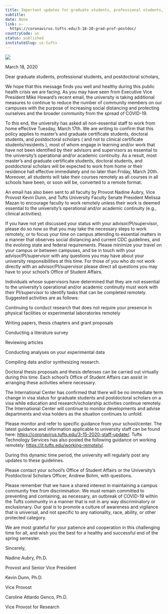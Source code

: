 ```yaml
---
title: Important updates for graduate students, professional students, and postdoctoral scholars
subtitle: 
date: None
link: >-
  https://coronavirus.tufts.edu/3-18-20-grad-prof-postdoc/
countryCode: us
status: published
instituteSlug: us-tufts
---
```

![](https://coronavirus.tufts.edu/wp-content/themes/jumbopress-base/assets/images/favicon_tufts.png)

March 18, 2020

Dear graduate students, professional students, and postdoctoral scholars,

We hope that this message finds you well and healthy during this public health crisis we are facing. As you may have seen from Executive Vice President Mike Howard’s recent email, the university is taking additional measures to continue to reduce the number of community members on our campuses with the purpose of increasing social distancing and protecting ourselves and the broader community from the spread of COVID-19.



To this end, the university has asked all non-essential staff to work from home effective Tuesday, March 17th. We are writing to confirm that this policy applies to master’s and graduate certificate students, doctoral students, and postdoctoral scholars ( and not to clinical certificate students/residents ), most of whom engage in learning and/or work that have not been identified by their advisors and supervisors as essential to the university’s operational and/or academic continuity. As a result, most master’s and graduate certificate students, doctoral students, and postdoctoral scholars will be expected to work from home or their residence hall effective immediately and no later than Friday, March 20th. Moreover, all students will take their courses remotely as all courses in all schools have been, or soon will be, converted to a remote format.

An email has also been sent to all faculty by Provost Nadine Aubry, Vice Provost Kevin Dunn, and Tufts University Faculty Senate President Melissa Mazan to encourage faculty to work remotely unless their work is deemed essential to the university’s operational and/or academic continuity (e.g., clinical activities).

If you have not yet discussed your status with your advisor/PI/supervisor, please do so now so that you may take the necessary steps to work remotely, or to focus your time on campus attending to essential matters in a manner that observes social distancing and current CDC guidelines, and the evolving state and federal requirements. Please minimize your travel on your campus or between campuses, and be in touch with your advisor/PI/supervisor with any questions you may have about your university responsibilities at this time. For those of you who do not work directly with an advisor/PI/supervisor please direct all questions you may have to your school’s Office of Student Affairs.

Individuals whose supervisors have determined that they are not essential to the university’s operational and/or academic continuity must work with their PI/supervisor to identify tasks that can be completed remotely. Suggested activities are as follows:

Continuing to conduct research that does not require your presence in physical facilities or experimental laboratories remotely

Writing papers, thesis chapters and grant proposals

Conducting a literature survey

Reviewing articles

Conducting analyses on your experimental data

Compiling data and/or synthesizing research.

Doctoral thesis proposals and thesis defenses can be carried out virtually during this time. Each school’s Office of Student Affairs can assist in arranging these activities where necessary.

The International Center has confirmed that there will be no immediate term change in visa status for graduate students and postdoctoral scholars on a visa while education and research/scholarship activities continue remotely. The International Center will continue to monitor developments and advise departments and visa holders as the situation continues to unfold.

Please monitor and refer to specific guidance from your school/center. The latest guidance and information applicable to university staff can be found here: https://coronavirus.tufts.edu/3-15-2020-staff-update/. Tufts Technology Services has also posted the following guidance on working remotely: https://it.tufts.edu/working-remotely/.

During this dynamic time period, the university will regularly post any updates to these guidelines.

Please contact your school’s Office of Student Affairs or the University’s Postdoctoral Scholars Officer, Andrew Bohm, with questions.

Please remember that we have a shared interest in maintaining a campus community free from discrimination. We must remain committed to preventing and containing, as necessary, an outbreak of COVID-19 within the Tufts community in a manner that is not in any way discriminatory or exclusionary. Our goal is to promote a culture of awareness and vigilance that is universal, and not specific to any nationality, race, ability, or other protected category.

We are most grateful for your patience and cooperation in this challenging time for all, and wish you the best for a healthy and successful end of the spring semester.

Sincerely,

Nadine Aubry, Ph.D.

Provost and Senior Vice President

Kevin Dunn, Ph.D.

Vice Provost

Caroline Attardo Genco, Ph.D.

Vice Provost for Research